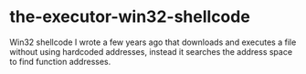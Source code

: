# the-executor-win32-shellcode
Win32 shellcode I wrote a few years ago that downloads and executes a file without using hardcoded addresses, instead it searches the address space to find function addresses.
